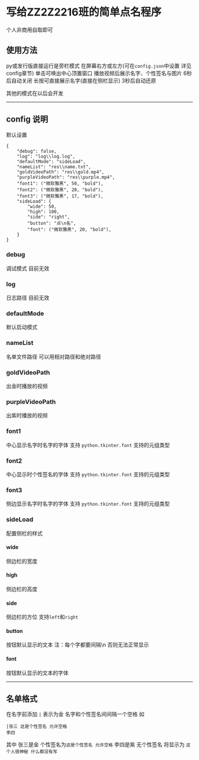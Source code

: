 # 写给ZZ2Z2216班的简单点名程序
个人非商用自取即可
## 使用方法
py或发行版直接运行是旁栏模式 在屏幕右方或左方(可在`config.json`中设置 详见config章节)
单击可唤出中心顶置窗口 播放视频后展示名字、个性签名与图片 6秒后自动关闭
长按可直接展示名字(直接在侧栏显示) 3秒后自动还原

其他的模式在以后会开发

---
## config 说明
默认设置
```
{  
	"debug": false,  
	"log": "log\\log.log",  
	"defaultMode": "sideLoad",  
	"nameList": "res\\name.txt",  
	"goldVideoPath": "res\\gold.mp4",  
	"purpleVideoPath": "res\\purple.mp4",  
	"font1": ("微软雅黑", 50, "bold"),  
	"font2": ("微软雅黑", 20, "bold"),  
	"font3": ("微软雅黑", 17, "bold"),  
	"sideLoad": {  
		"wide": 50,  
		"high": 100,  
		"side": "right",  
		"button": "点\n名",  
		"font": ("微软雅黑", 20, "bold"),  
	} 
}
```
### debug
调试模式 目前无效
### log
日志路径 目前无效
### defaultMode
默认启动模式
### nameList
名单文件路径 可以用相对路径和绝对路径
### goldVideoPath
出金时播放的视频
### purpleVideoPath
出紫时播放的视频
### font1
中心显示名字时名字的字体
支持 `python.tkinter.font`  支持的元组类型
### font2
中心显示时个性签名的字体
支持 `python.tkinter.font`  支持的元组类型
### font3
侧边显示名字时名字的字体
支持 `python.tkinter.font`  支持的元组类型
### sideLoad
配置侧栏的样式
#### wide
侧边栏的宽度
#### high
侧边栏的高度
#### side
侧边栏的方位 支持`left`和`right`
#### button
按钮默认显示的文本
注：每个字都要间隔\\n 否则无法正常显示
#### font
按钮默认显示的文本的字体

---
## 名单格式
在名字前添加 `|` 表示为金
名字和个性签名间间隔一个空格
如
```
|张三 这是个性签名 允许空格
李四
```
其中
张三是金 个性签名为`这是个性签名 允许空格`
李四是紫 无个性签名 将显示为 `这个人很神秘 什么都没有写`
